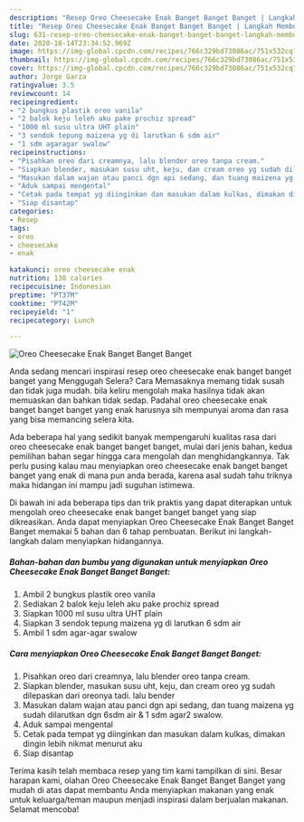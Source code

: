 ```yaml
---
description: "Resep Oreo Cheesecake Enak Banget Banget Banget | Langkah Membuat Oreo Cheesecake Enak Banget Banget Banget Yang Enak dan Simpel"
title: "Resep Oreo Cheesecake Enak Banget Banget Banget | Langkah Membuat Oreo Cheesecake Enak Banget Banget Banget Yang Enak dan Simpel"
slug: 631-resep-oreo-cheesecake-enak-banget-banget-banget-langkah-membuat-oreo-cheesecake-enak-banget-banget-banget-yang-enak-dan-simpel
date: 2020-10-14T23:34:52.969Z
image: https://img-global.cpcdn.com/recipes/766c329bd73086ac/751x532cq70/oreo-cheesecake-enak-banget-banget-banget-foto-resep-utama.jpg
thumbnail: https://img-global.cpcdn.com/recipes/766c329bd73086ac/751x532cq70/oreo-cheesecake-enak-banget-banget-banget-foto-resep-utama.jpg
cover: https://img-global.cpcdn.com/recipes/766c329bd73086ac/751x532cq70/oreo-cheesecake-enak-banget-banget-banget-foto-resep-utama.jpg
author: Jorge Garza
ratingvalue: 3.5
reviewcount: 14
recipeingredient:
- "2 bungkus plastik oreo vanila"
- "2 balok keju leleh aku pake prochiz spread"
- "1000 ml susu ultra UHT plain"
- "3 sendok tepung maizena yg di larutkan 6 sdm air"
- "1 sdm agaragar swalow"
recipeinstructions:
- "Pisahkan oreo dari creamnya, lalu blender oreo tanpa cream."
- "Siapkan blender, masukan susu uht, keju, dan cream oreo yg sudah dilepaskan dari oreonya tadi. lalu bender"
- "Masukan dalam wajan atau panci dgn api sedang, dan tuang maizena yg sudah dilarutkan dgn 6sdm air &amp; 1 sdm agar2 swalow."
- "Aduk sampai mengental"
- "Cetak pada tempat yg diinginkan dan masukan dalam kulkas, dimakan dingin lebih nikmat menurut aku"
- "Siap disantap"
categories:
- Resep
tags:
- oreo
- cheesecake
- enak

katakunci: oreo cheesecake enak 
nutrition: 138 calories
recipecuisine: Indonesian
preptime: "PT37M"
cooktime: "PT42M"
recipeyield: "1"
recipecategory: Lunch

---
```



![Oreo Cheesecake Enak Banget Banget Banget](https://img-global.cpcdn.com/recipes/766c329bd73086ac/751x532cq70/oreo-cheesecake-enak-banget-banget-banget-foto-resep-utama.jpg)

Anda sedang mencari inspirasi resep oreo cheesecake enak banget banget banget yang Menggugah Selera? Cara Memasaknya memang tidak susah dan tidak juga mudah. bila keliru mengolah maka hasilnya tidak akan memuaskan dan bahkan tidak sedap. Padahal oreo cheesecake enak banget banget banget yang enak harusnya sih mempunyai aroma dan rasa yang bisa memancing selera kita.



Ada beberapa hal yang sedikit banyak mempengaruhi kualitas rasa dari oreo cheesecake enak banget banget banget, mulai dari jenis bahan, kedua pemilihan bahan segar hingga cara mengolah dan menghidangkannya. Tak perlu pusing kalau mau menyiapkan oreo cheesecake enak banget banget banget yang enak di mana pun anda berada, karena asal sudah tahu triknya maka hidangan ini mampu jadi suguhan istimewa.


Di bawah ini ada beberapa tips dan trik praktis yang dapat diterapkan untuk mengolah oreo cheesecake enak banget banget banget yang siap dikreasikan. Anda dapat menyiapkan Oreo Cheesecake Enak Banget Banget Banget memakai 5 bahan dan 6 tahap pembuatan. Berikut ini langkah-langkah dalam menyiapkan hidangannya.

<!--inarticleads1-->

##### Bahan-bahan dan bumbu yang digunakan untuk menyiapkan Oreo Cheesecake Enak Banget Banget Banget:

1. Ambil 2 bungkus plastik oreo vanila
1. Sediakan 2 balok keju leleh aku pake prochiz spread
1. Siapkan 1000 ml susu ultra UHT plain
1. Siapkan 3 sendok tepung maizena yg di larutkan 6 sdm air
1. Ambil 1 sdm agar-agar swalow




<!--inarticleads2-->

##### Cara menyiapkan Oreo Cheesecake Enak Banget Banget Banget:

1. Pisahkan oreo dari creamnya, lalu blender oreo tanpa cream.
1. Siapkan blender, masukan susu uht, keju, dan cream oreo yg sudah dilepaskan dari oreonya tadi. lalu bender
1. Masukan dalam wajan atau panci dgn api sedang, dan tuang maizena yg sudah dilarutkan dgn 6sdm air &amp; 1 sdm agar2 swalow.
1. Aduk sampai mengental
1. Cetak pada tempat yg diinginkan dan masukan dalam kulkas, dimakan dingin lebih nikmat menurut aku
1. Siap disantap




Terima kasih telah membaca resep yang tim kami tampilkan di sini. Besar harapan kami, olahan Oreo Cheesecake Enak Banget Banget Banget yang mudah di atas dapat membantu Anda menyiapkan makanan yang enak untuk keluarga/teman maupun menjadi inspirasi dalam berjualan makanan. Selamat mencoba!
